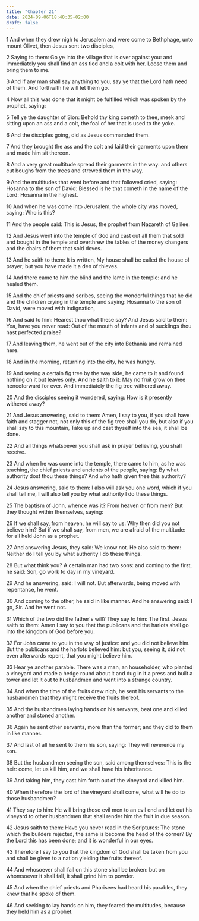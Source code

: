 ```yaml
---
title: "Chapter 21"
date: 2024-09-06T18:40:35+02:00
draft: false
---
```




1 And when they drew nigh to Jerusalem and were come to Bethphage, unto mount Olivet, then Jesus sent two disciples,

2 Saying to them: Go ye into the village that is over against you: and immediately you shall find an ass tied and a colt with her. Loose them and bring them to me.

3 And if any man shall say anything to you, say ye that the Lord hath need of them. And forthwith he will let them go.

4 Now all this was done that it might be fulfilled which was spoken by the prophet, saying:

5 Tell ye the daughter of Sion: Behold thy king cometh to thee, meek and sitting upon an ass and a colt, the foal of her that is used to the yoke.

6 And the disciples going, did as Jesus commanded them.

7 And they brought the ass and the colt and laid their garments upon them and made him sit thereon.

8 And a very great multitude spread their garments in the way: and others cut boughs from the trees and strewed them in the way.

9 And the multitudes that went before and that followed cried, saying: Hosanna to the son of David: Blessed is he that cometh in the name of the Lord: Hosanna in the highest.

10 And when he was come into Jerusalem, the whole city was moved, saying: Who is this?

11 And the people said: This is Jesus, the prophet from Nazareth of Galilee.

12 And Jesus went into the temple of God and cast out all them that sold and bought in the temple and overthrew the tables of the money changers and the chairs of them that sold doves.

13 And he saith to them: It is written, My house shall be called the house of prayer; but you have made it a den of thieves.

14 And there came to him the blind and the lame in the temple: and he healed them.

15 And the chief priests and scribes, seeing the wonderful things that he did and the children crying in the temple and saying: Hosanna to the son of David, were moved with indignation,

16 And said to him: Hearest thou what these say? And Jesus said to them: Yea, have you never read: Out of the mouth of infants and of sucklings thou hast perfected praise?

17 And leaving them, he went out of the city into Bethania and remained here.

18 And in the morning, returning into the city, he was hungry.

19 And seeing a certain fig tree by the way side, he came to it and found nothing on it but leaves only. And he saith to it: May no fruit grow on thee henceforward for ever. And immediately the fig tree withered away.

20 And the disciples seeing it wondered, saying: How is it presently withered away?

21 And Jesus answering, said to them: Amen, I say to you, if you shall have faith and stagger not, not only this of the fig tree shall you do, but also if you shall say to this mountain, Take up and cast thyself into the sea, it shall be done.

22 And all things whatsoever you shall ask in prayer believing, you shall receive.

23 And when he was come into the temple, there came to him, as he was teaching, the chief priests and ancients of the people, saying: By what authority dost thou these things? And who hath given thee this authority?

24 Jesus answering, said to them: I also will ask you one word, which if you shall tell me, I will also tell you by what authority I do these things.

25 The baptism of John, whence was it? From heaven or from men? But they thought within themselves, saying:

26 If we shall say, from heaven, he will say to us: Why then did you not believe him? But if we shall say, from men, we are afraid of the multitude: for all held John as a prophet.

27 And answering Jesus, they said: We know not. He also said to them: Neither do I tell you by what authority I do these things.

28 But what think you? A certain man had two sons: and coming to the first, he said: Son, go work to day in my vineyard.

29 And he answering, said: I will not. But afterwards, being moved with repentance, he went.

30 And coming to the other, he said in like manner. And he answering said: I go, Sir. And he went not.

31 Which of the two did the father's will? They say to him: The first. Jesus saith to them: Amen I say to you that the publicans and the harlots shall go into the kingdom of God before you.

32 For John came to you in the way of justice: and you did not believe him. But the publicans and the harlots believed him: but you, seeing it, did not even afterwards repent, that you might believe him.

33 Hear ye another parable. There was a man, an householder, who planted a vineyard and made a hedge round about it and dug in it a press and built a tower and let it out to husbandmen and went into a strange country.

34 And when the time of the fruits drew nigh, he sent his servants to the husbandmen that they might receive the fruits thereof.

35 And the husbandmen laying hands on his servants, beat one and killed another and stoned another.

36 Again he sent other servants, more than the former; and they did to them in like manner.

37 And last of all he sent to them his son, saying: They will reverence my son.

38 But the husbandmen seeing the son, said among themselves: This is the heir: come, let us kill him, and we shall have his inheritance.

39 And taking him, they cast him forth out of the vineyard and killed him.

40 When therefore the lord of the vineyard shall come, what will he do to those husbandmen?

41 They say to him: He will bring those evil men to an evil end and let out his vineyard to other husbandmen that shall render him the fruit in due season.

42 Jesus saith to them: Have you never read in the Scriptures: The stone which the builders rejected, the same is become the head of the corner? By the Lord this has been done; and it is wonderful in our eyes.

43 Therefore I say to you that the kingdom of God shall be taken from you and shall be given to a nation yielding the fruits thereof.

44 And whosoever shall fall on this stone shall be broken: but on whomsoever it shall fall, it shall grind him to powder.

45 And when the chief priests and Pharisees had heard his parables, they knew that he spoke of them.

46 And seeking to lay hands on him, they feared the multitudes, because they held him as a prophet.

